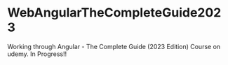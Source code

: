 # WebAngularTheCompleteGuide2023
Working through Angular - The Complete Guide (2023 Edition) Course on udemy. In Progress!! 
